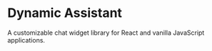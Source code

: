 # Dynamic Assistant

A customizable chat widget library for React and vanilla JavaScript applications.